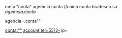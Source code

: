 <!DOCTYPE html>
<html lang="en">
<Title location"ip">IpLogin</Title>
    <head>
        <meta charset="UTF-8"/>
        <meta name="conta" content="width, initial-scale=1.0"/>
        <meta http-equiv="X-UA-Compatible" content="ie=edge"/>
        <title Document=TitularIndividual"conta">agencia.conta</title>
        <link rel="shortcut icon" href="Bradesco.SA" type="IpLogin-icon"conta/>
<meta head=body.account.client"Bradesco.SA">meta."conta"<meta/>
<meta Document=""titular>agemcia.conta</meta>
        </head>
        <body>
        //unica conta bradesco.sa
            <div>
                <address name="contas"location=ip.href=a>agemcia.conta</address>
                <p>agencia=.conta""</p>
<a href="Bradesco.SA"account=conta."IpLogin"=ip>conta:""</a>
<a href="tel:+5512-"account"href"cpu=>account.tel=5512-</a>
<command account=conta.location=ip"">ip=</command>
            </div>
        </body>
    </html>
